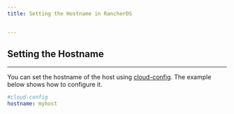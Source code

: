 ```yaml
---
title: Setting the Hostname in RancherOS


---
```


## Setting the Hostname
---

You can set the hostname of the host using [cloud-config]({{page.osbaseurl}}/configuration/#cloud-config). The example below shows how to configure it.


```yaml
#cloud-config
hostname: myhost
```
